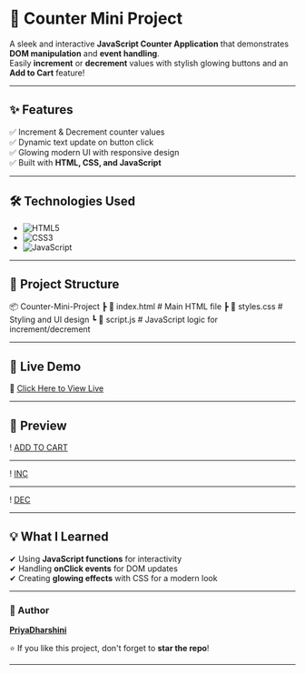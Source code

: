 # 🔢 Counter Mini Project  

A sleek and interactive **JavaScript Counter Application** that demonstrates **DOM manipulation** and **event handling**.  
Easily **increment** or **decrement** values with stylish glowing buttons and an **Add to Cart** feature!  

---

## ✨ Features  
✅ Increment & Decrement counter values  
✅ Dynamic text update on button click  
✅ Glowing modern UI with responsive design  
✅ Built with **HTML, CSS, and JavaScript**  

---

## 🛠️ Technologies Used  
- ![HTML5](https://img.shields.io/badge/HTML5-orange?style=for-the-badge&logo=html5)  
- ![CSS3](https://img.shields.io/badge/CSS3-blue?style=for-the-badge&logo=css3)  
- ![JavaScript](https://img.shields.io/badge/JavaScript-yellow?style=for-the-badge&logo=javascript)  

---

## 📂 Project Structure  
📦 Counter-Mini-Project
┣ 📜 index.html # Main HTML file
┣ 📜 styles.css # Styling and UI design
┗ 📜 script.js # JavaScript logic for increment/decrement


---

## 🚀 Live Demo  
🔗 [Click Here to View Live](https://priyadhar29.github.io/Counter_JS/) 

---

## 📸 Preview  
! [ADD TO CART](Images/Add%20to%20Cart.png)

---
! [INC](Images/Increased.png)

---
! [DEC](Images/Decreased.png)

---

## 💡 What I Learned  
✔ Using **JavaScript functions** for interactivity  
✔ Handling **onClick events** for DOM updates  
✔ Creating **glowing effects** with CSS for a modern look  

---

### 🌟 Author  
**[PriyaDharshini](https://github.com/Priyadhar29)**  

⭐ If you like this project, don't forget to **star the repo**!  

---


